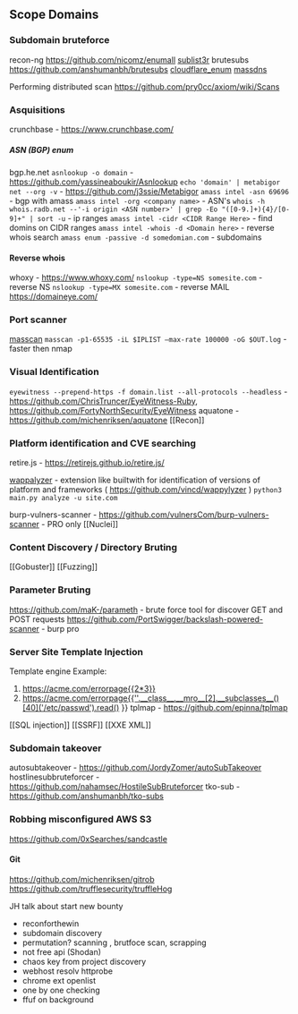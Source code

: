 ## Scope Domains 
### Subdomain bruteforce
recon-ng https://github.com/nicomz/enumall
[sublist3r](obsidian://open?vault=All%20stuff&file=Bug%20Bounty%2FPentest%2FRecon)
brutesubs https://github.com/anshumanbh/brutesubs
[cloudflare_enum](obsidian://open?vault=All%20stuff&file=Bug%20Bounty%2FPentest%2FRecon)
[massdns](obsidian://open?vault=All%20stuff&file=Bug%20Bounty%2FCTF%2FGobuster)

Performing distributed scan
https://github.com/pry0cc/axiom/wiki/Scans

### Asquisitions
crunchbase - https://www.crunchbase.com/

##### ASN (BGP) enum
bgp.he.net
```asnlookup -o domain``` - https://github.com/yassineaboukir/Asnlookup
```echo 'domain' | metabigor net --org -v``` - https://github.com/j3ssie/Metabigor
```amass intel -asn 69696``` - bgp with amass
```amass intel -org <company name>``` - ASN's
```whois -h whois.radb.net --'-i origin <ASN number>' | grep -Eo "([0-9.]+){4}/[0-9]+" | sort -u``` - ip ranges
```amass intel -cidr <CIDR Range Here>``` - find domins on CIDR ranges
```amass intel -whois -d <Domain here>``` - reverse whois search
```amass enum -passive -d somedomian.com``` - subdomains


#### Reverse whois
whoxy - https://www.whoxy.com/
```nslookup -type=NS somesite.com``` - reverse NS
```nslookup -type=MX somesite.com``` - reverse MAIL
https://domaineye.com/

### Port scanner
[masscan](obsidian://open?vault=All%20stuff&file=Bug%20Bounty%2FPentest%2FNetwork%20scan%20tools)
```masscan -p1-65535 -iL $IPLIST –max-rate 100000 -oG $OUT.log``` - faster then nmap

### Visual Identification 
```eyewitness --prepend-https -f domain.list --all-protocols --headless``` - https://github.com/ChrisTruncer/EyeWitness-Ruby, https://github.com/FortyNorthSecurity/EyeWitness 
aquatone - https://github.com/michenriksen/aquatone 
[[Recon]]

### Platform identification and CVE searching
retire.js - https://retirejs.github.io/retire.js/

[wappalyzer](obsidian://open?vault=All%20stuff&file=Bug%20Bounty%2FWebsite%20footprint) - extension like builtwith for identification of versions of platform and frameworks ( https://github.com/vincd/wappylyzer )
```python3 main.py analyze -u site.com```

burp-vulners-scanner - https://github.com/vulnersCom/burp-vulners-scanner - PRO only
[[Nuclei]]

### Content  Discovery / Directory Bruting
[[Gobuster]]
[[Fuzzing]]

### Parameter Bruting
https://github.com/maK-/parameth - brute force tool for discover GET and POST requests
https://github.com/PortSwigger/backslash-powered-scanner - burp pro

### Server Site Template Injection
Template engine 
Example:
1. https://acme.com/errorpage{{2*3}}
2. https://acme.com/errorpage{{''.__class__.__mro__[2].__subclasses__()[40]('/etc/passwd').read() }}
tplmap - https://github.com/epinna/tplmap

[[SQL injection]]
[[SSRF]]
[[XXE XML]]

### Subdomain takeover
autosubtakeover - https://github.com/JordyZomer/autoSubTakeover
hostlinesubbruteforcer - https://github.com/nahamsec/HostileSubBruteforcer
tko-sub - https://github.com/anshumanbh/tko-subs

### Robbing misconfigured AWS S3
https://github.com/0xSearches/sandcastle
#### Git 
https://github.com/michenriksen/gitrob
https://github.com/trufflesecurity/truffleHog


JH talk about start new bounty
- reconforthewin 
- subdomain discovery 
-  permutation? scanning , brutfoce scan, scrapping 
-   not free api (Shodan) 
-   chaos key from project discovery
-   webhost resolv httprobe
-   chrome ext openlist 
-   one by one checking
-   ffuf on background 
